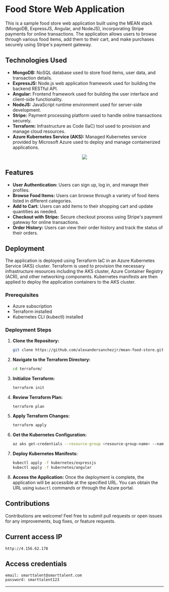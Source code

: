 # Food Store Web Application

This is a sample food store web application built using the MEAN stack (MongoDB, ExpressJS, Angular, and NodeJS), incorporating Stripe payments for online transactions. The application allows users to browse through various food items, add them to their cart, and make purchases securely using Stripe's payment gateway.

## Technologies Used

- **MongoDB:** NoSQL database used to store food items, user data, and transaction details.
- **ExpressJS:** Node.js web application framework used for building the backend RESTful API.
- **Angular:** Frontend framework used for building the user interface and client-side functionality.
- **NodeJS:** JavaScript runtime environment used for server-side development.
- **Stripe:** Payment processing platform used to handle online transactions securely.
- **Terraform:** Infrastructure as Code (IaC) tool used to provision and manage cloud resources.
- **Azure Kubernetes Service (AKS):** Managed Kubernetes service provided by Microsoft Azure used to deploy and manage containerized applications.

<p align="center">
  <a href="https://skillicons.dev">
    <img src="https://skillicons.dev/icons?i=mongodb,express,angular,nodejs,git,terraform,kubernetes,docker,azure" />
  </a>
</p>

## Features

- **User Authentication:** Users can sign up, log in, and manage their profiles.
- **Browse Food Items:** Users can browse through a variety of food items listed in different categories.
- **Add to Cart:** Users can add items to their shopping cart and update quantities as needed.
- **Checkout with Stripe:** Secure checkout process using Stripe's payment gateway for online transactions.
- **Order History:** Users can view their order history and track the status of their orders.

## Deployment

The application is deployed using Terraform IaC in an Azure Kubernetes Service (AKS) cluster. Terraform is used to provision the necessary infrastructure resources including the AKS cluster, Azure Container Registry (ACR), and other networking components. Kubernetes manifests are then applied to deploy the application containers to the AKS cluster.

### Prerequisites

- Azure subscription
- Terraform installed
- Kubernetes CLI (kubectl) installed

### Deployment Steps

1. **Clone the Repository:**
   ```bash
   git clone https://github.com/alexandersanchezjr/mean-food-store.git
   ```

2. **Navigate to the Terraform Directory:**
   ```bash
   cd terraform/
   ```

3. **Initialize Terraform:**
   ```bash
   terraform init
   ```

4. **Review Terraform Plan:**
   ```bash
   terraform plan
   ```

5. **Apply Terraform Changes:**
   ```bash
   terraform apply
   ```
6. **Get the Kubernetes Configuration:**
   ```bash
   az aks get-credentials --resource-group <resource-group-name> --name <aks-cluster-name>
   ```

7. **Deploy Kubernetes Manifests:**
   ```bash
   kubectl apply -f kubernetes/expressjs
   kubectl apply -f kubernetes/angular
   ```

8. **Access the Application:**
   Once the deployment is complete, the application will be accessible at the specified URL. You can obtain the URL using `kubectl` commands or through the Azure portal.

## Contributions

Contributions are welcome! Feel free to submit pull requests or open issues for any improvements, bug fixes, or feature requests.

## Current access IP 
```
http://4.156.62.178
```

## Access credentials
```
email: smarttalent@smarttalent.com
password: smarttalent123
```
---